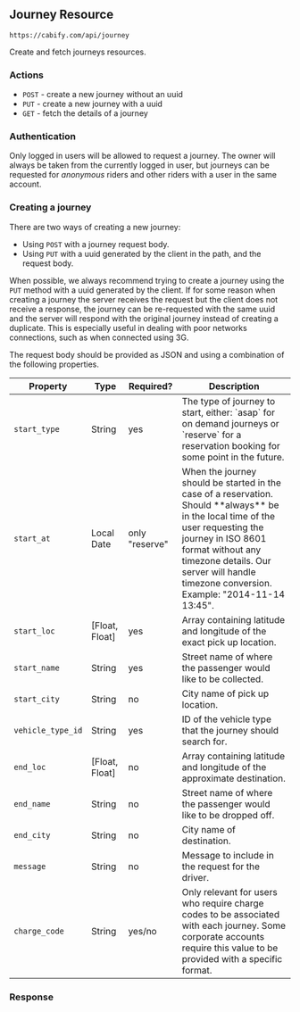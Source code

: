 ## Journey Resource

~~~
https://cabify.com/api/journey
~~~

Create and fetch journeys resources.

### Actions

 * `POST` - create a new journey without an uuid
 * `PUT` - create a new journey with a uuid
 * `GET` - fetch the details of a journey

### Authentication

Only logged in users will be allowed to request a journey. The owner will always be taken from the currently logged in user, but journeys can be requested for _anonymous_ riders and other riders with a user in the same account.

### Creating a journey

There are two ways of creating a new journey:

 * Using `POST` with a journey request body.
 * Using `PUT` with a uuid generated by the client in the path, and the request body.

When possible, we always recommend trying to create a journey using the `PUT` method with a uuid generated by the client. If for some reason when creating a journey the server receives the request but the client does not receive a response, the journey can be re-requested with the same uuid and the server will respond with the original journey instead of creating a duplicate. This is especially useful in dealing with poor networks connections, such as when connected using 3G.

The request body should be provided as JSON and using a combination of the following properties.

<table class="table">
  <thead>
    <tr>
      <th>Property</th>
      <th>Type</th>
      <th>Required?</th>
      <th>Description</th>
    </tr>
  </thead>
  <tbody>
    <tr>
      <td><code>start_type</code></td>
      <td>String</td>
      <td>yes</td>
      <td>
        The type of journey to start, either: `asap` for on demand journeys or `reserve` for a reservation booking for some point in the future.
      </td>
    </tr>
    <tr>
      <td><code>start_at</code></td>
      <td>Local Date</td>
      <td>only "reserve"</td>
      <td>
        When the journey should be started in the case of a reservation. Should **always** be in the local time of the user requesting the journey in ISO 8601 format without any timezone details. Our server will handle timezone conversion. Example: "2014-11-14 13:45".
      </td>
    </tr>
    <tr>
      <td><code>start_loc</code></td>
      <td>[Float, Float]</td>
      <td>yes</td>
      <td>
        Array containing latitude and longitude of the exact pick up location.
      </td>
    </tr>
    <tr>
      <td><code>start_name</code></td>
      <td>String</td>
      <td>yes</td>
      <td>
        Street name of where the passenger would like to be collected.
      </td>
    </tr>
    <tr>
      <td><code>start_city</code></td>
      <td>String</td>
      <td>no</td>
      <td>
        City name of pick up location.
      </td>
    </tr>
    <tr>
      <td><code>vehicle_type_id</code></td>
      <td>String</td>
      <td>yes</td>
      <td>
        ID of the vehicle type that the journey should search for.
      </td>
    </tr>
    <tr>
      <td><code>end_loc</code></td>
      <td>[Float, Float]</td>
      <td>no</td>
      <td>
        Array containing latitude and longitude of the approximate destination.
      </td>
    </tr>
    <tr>
      <td><code>end_name</code></td>
      <td>String</td>
      <td>no</td>
      <td>
        Street name of where the passenger would like to be dropped off.
      </td>
    </tr>
    <tr>
      <td><code>end_city</code></td>
      <td>String</td>
      <td>no</td>
      <td>
        City name of destination.
      </td>
    </tr>
    <tr>
      <td><code>message</code></td>
      <td>String</td>
      <td>no</td>
      <td>
        Message to include in the request for the driver.
      </td>
    </tr>
    <tr>
      <td><code>charge_code</code></td>
      <td>String</td>
      <td>yes/no</td>
      <td>
        Only relevant for users who require charge codes to be associated with each journey. Some corporate accounts require this value to be provided with a specific format.
      </td>
    </tr>
  </tbody>
</table>



### Response